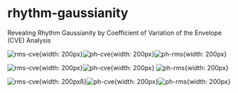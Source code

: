 # rhythm-gaussianity

Revealing Rhythm Gaussianity by Coefficient of Variation of the Envelope (CVE) Analysis 



![rms-cve](https://github.com/nicogravel/rhythm-gaussianity/blob/main/mwe/rmsenvDyn_Laplace_freq_1.png?raw=true){width: 200px}![ph-cve](https://github.com/nicogravel/rhythm-gaussianity/blob/main/mwe/phaseDyn_Laplace_freq_1.png?raw=true){width: 200px}![ph-rms](https://github.com/nicogravel/rhythm-gaussianity/blob/main/mwe/ph_rmsenvDyn_Laplace_freq_1.png?raw=true){width: 200px}


![rms-cve](https://github.com/nicogravel/rhythm-gaussianity/blob/main/mwe/rmsenvDyn_Laplace_freq_2.png?raw=true){width: 200px}![ph-cve](https://github.com/nicogravel/rhythm-gaussianity/blob/main/mwe/phaseDyn_Laplace_freq_2.png?raw=true){width: 200px}
![ph-rms](https://github.com/nicogravel/rhythm-gaussianity/blob/main/mwe/ph_rmsenvDyn_Laplace_freq_2.png?raw=true){width: 200px}


![rms-cve](https://github.com/nicogravel/rhythm-gaussianity/blob/main/mwe/rmsenvDyn_Laplace_freq_3.png?raw=true){width: 200pxß}![ph-cve](https://github.com/nicogravel/rhythm-gaussianity/blob/main/mwe/phaseDynLlaplace_freq_3.png?raw=true){width: 200px}![ph-rms](https://github.com/nicogravel/rhythm-gaussianity/blob/main/mwe/ph_rmsenvDyn_Laplace_freq_3.png?raw=true){width: 200px}
